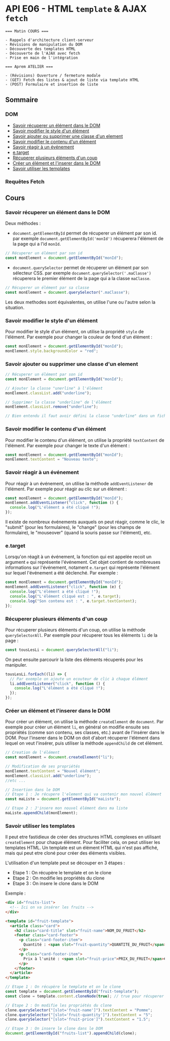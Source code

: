 # API E06 - HTML `template` & AJAX `fetch`

```
=== Matin COURS ===

- Rappels d'architecture client-serveur
- Révisions de manipulation du DOM
- Découverte des templates HTML
- Découverte de l'AJAX avec fetch
- Prise en main de l'intégration

=== Aprem ATELIER ===

- (Révisions) Ouverture / fermeture modale
- (GET) Fetch des listes & ajout de liste via template HTML
- (POST) Formulaire et insertion de liste
```

## Sommaire

### DOM

- [Savoir récuperer un élément dans le DOM](#savoir-récuperer-un-élément-dans-le-dom)
- [Savoir modifier le style d'un élément](#savoir-modifier-le-style-dun-élément)
- [Savoir ajouter ou supprimer une classe d'un element](#savoir-ajouter-ou-supprimer-une-classe-dun-element)
- [Savoir modifier le contenu d'un élément](#savoir-modifier-le-contenu-dun-élément)
- [Savoir réagir à un événement](#savoir-réagir-à-un-événement)
- [e.target](#etarget)
- [Récuperer plusieurs éléments d'un coup](#récuperer-plusieurs-éléments-dun-coup)
- [Créer un élément et l'inserer dans le DOM](#créer-un-élément-et-linserer-dans-le-dom)
- [Savoir utiliser les templates](#savoir-utiliser-les-templates)

### Requêtes Fetch

## Cours

### Savoir récuperer un élément dans le DOM

Deux méthodes :

- `document.getElementById` permet de récuperer un élément par son id. par exemple `document.getElementById('monId')` récuperera l'élément de la page qui a l'id `monId`.

```javascript
// Récuperer un élément par son id
const monElement = document.getElementById("monId");
```

- `document.querySelector` permet de récuperer un élément par son sélecteur CSS. par exemple `document.querySelector('.maClasse')` récuperera le premier élément de la page qui a la classe `maClasse`.

```javascript
// Récuperer un élément par sa classe
const monElement = document.querySelector(".maClasse");
```

Les deux methodes sont équivalentes, on utilise l'une ou l'autre selon la situation.

### Savoir modifier le style d'un élément

Pour modifier le style d'un élément, on utilise la propriété `style` de l'élément. Par exemple pour changer la couleur de fond d'un élément :

```javascript
const monElement = document.getElementById("monId");
monElement.style.backgroundColor = "red";
```

### Savoir ajouter ou supprimer une classe d'un element

```javascript
// Récuperer un élément par son id
const monElement = document.getElementById("monId");

// Ajouter la classe "unerline" à l'élément
monElement.classList.add("underline");

// Supprimer la classe "underline" de l'élément
monElement.classList.remove("underline");

// Bien entendu il faut avoir défini la classe "underline" dans un fichier css
```

### Savoir modifier le contenu d'un élément

Pour modifier le contenu d'un élément, on utilise la propriété `textContent` de l'élément. Par exemple pour changer le texte d'un élément :

```javascript
const monElement = document.getElementById("monId");
monElement.textContent = "Nouveau texte";
```

### Savoir réagir à un événement

Pour réagir à un événement, on utilise la méthode `addEventListener` de l'élément. Par exemple pour réagir au clic sur un élément :

```javascript
const monElement = document.getElementById("monId");
monElement.addEventListener("click", function () {
  console.log("L'élément a été cliqué !");
});
```

Il existe de nombreux événements auxquels on peut réagir, comme le clic, le "submit" (pour les formulaires), le "change" (pour les champs de formulaire), le "mouseover" (quand la souris passe sur l'élément), etc.

### e.target

Lorsqu'on réagit à un événement, la fonction qui est appelée recoit un argument `e` qui représente l'événement. Cet objet contient de nombreuses informations sur l'événement, notament `e.target` qui représente l'élément sur lequel l'événement a été déclenché. Par exemple :

```javascript
const monElement = document.getElementById("monId");
monElement.addEventListener("click", function (e) {
  console.log("L'élément a été cliqué !");
  console.log("L'élément cliqué est : ", e.target);
  console.log("Son contenu est : ", e.target.textContent);
});
```

### Récuperer plusieurs éléments d'un coup

Pour récuperer plusieurs éléments d'un coup, on utilise la méthode `querySelectorAll`. Par exemple pour récuperer tous les éléments `li` de la page :

```javascript
const tousLesLi = document.querySelectorAll("li");
```

On peut ensuite parcourir la liste des éléments récuperés pour les manipuler.

```javascript
tousLesLi.forEach((li) => {
  // Par exemple on ajoute un ecouteur de clic à chaque élément
  li.addEventListener("click", function () {
    console.log("L'élément a été cliqué !");
  });
});
```

### Créer un élément et l'inserer dans le DOM

Pour créer un élément, on utilise la méthode `createElement` de `document`. Par exemple pour créer un élément `li`, en général on modifie ensuite ses propriétés (comme son contenu, ses classes, etc.) avant de l'insérer dans le DOM. Pour l'inserer dans le DOM on doit d'abort récuperer l'élément dans lequel on veut l'insérer, puis utiliser la méthode `appendChild` de cet élément.

```javascript
// Creation de l'élément
const monElement = document.createElement("li");

// Modification de ses propriétés
monElement.textContent = "Nouvel élément";
monElement.classList.add("underline");
//etc ...

// Insertion dans le DOM
// Etape 1 : Je récupere l'element qui va contenir mon nouvel élément
const maListe = document.getElementById("maListe");

// Etape 2 : J'insere mon nouvel élément dans ma liste
maListe.appendChild(monElement);
```

### Savoir utiliser les templates

Il peut etre fastidieux de créer des structures HTML complexes en utilisant `createElement` pour chaque élément. Pour faciliter cela, on peut utiliser les templates HTML. Un template est un élément HTML qui n'est pas affiché, mais qui peut etre cloné pour créer des éléments visibles.

L'utilisation d'un template peut se découper en 3 étapes :

- Etape 1 : On récupère le template et on le clone
- Etape 2 : On modifie les propriétés du clone
- Etape 3 : On insere le clone dans le DOM

Exemple :

```html
<div id="fruits-list">
  <!-- Ici on va insérer les fruits -->
</div>

<template id="fruit-template">
  <article class="card">
    <h2 class="card-title" slot="fruit-name">NOM_DU_FRUIT</h2>
    <footer class="card-footer">
      <p class="card-footer-item">
        Quantité : <span slot="fruit-quantity">QUANTITE_DU_FRUIT</span>
      </p>
      <p class="card-footer-item">
        Prix à l'unité : <span slot="fruit-price">PRIX_DU_FRUIT</span>€
      </p>
    </footer>
  </article>
</template>
```

```javascript
// Etape 1 : On récupère le template et on le clone
const template = document.getElementById("fruit-template");
const clone = template.content.cloneNode(true); // true pour récuperer les elements enfants du template

// Etape 2 : On modifie les propriétés du clone
clone.querySelector("[slot='fruit-name']").textContent = "Pomme";
clone.querySelector("[slot='fruit-quantity']").textContent = "5";
clone.querySelector("[slot='fruit-price']").textContent = "1.5";

// Etape 3 : On insere le clone dans le DOM
document.getElementById("fruits-list").appendChild(clone);
```
